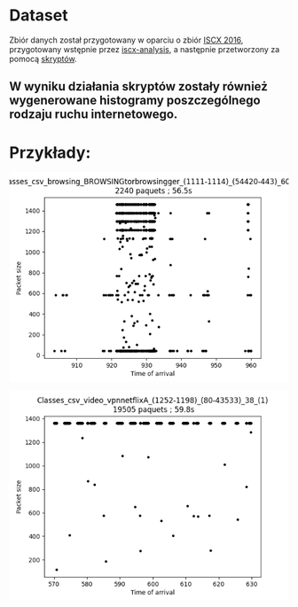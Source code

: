 # Dataset

Zbiór danych został przygotowany w oparciu o zbiór [ISCX 2016](https://www.unb.ca/cic/datasets/ids.html), 
przygotowany wstępnie przez [iscx-analysis](https://github.com/Mr-Pepe/iscx-analysis), a następnie przetworzony za pomocą 
[skryptów](https://github.com/szymci0/neuromorficzne-przetwarzanie-ruchu/tree/main/processing).

W wyniku działania skryptów zostały również wygenerowane histogramy poszczególnego rodzaju ruchu internetowego.
------------
# Przykłady:


![przyklad1](https://github.com/szymci0/neuromorficzne-przetwarzanie-ruchu/blob/main/processing/przyklad_1.png)


![przyklad2](https://github.com/szymci0/neuromorficzne-przetwarzanie-ruchu/blob/main/processing/przyklad_3.png)
